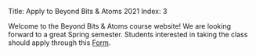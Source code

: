 Title: Apply to Beyond Bits & Atoms 2021
Index: 3

Welcome to the Beyond Bits & Atoms course website! We are looking forward to a great Spring semester. Students interested in taking the class should apply through this [Form](https://forms.gle/i4zbgUNE6qXpqvGc6).
